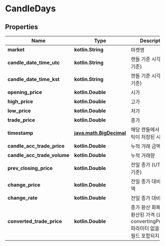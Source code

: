 
# CandleDays

## Properties
Name | Type | Description | Notes
------------ | ------------- | ------------- | -------------
**market** | **kotlin.String** | 마켓명 |  [optional]
**candle_date_time_utc** | **kotlin.String** | 캔들 기준 시각 (UTC 기준) |  [optional]
**candle_date_time_kst** | **kotlin.String** | 캔들 기준 시각 (KST 기준) |  [optional]
**opening_price** | **kotlin.Double** | 시가 |  [optional]
**high_price** | **kotlin.Double** | 고가 |  [optional]
**low_price** | **kotlin.Double** | 저가 |  [optional]
**trade_price** | **kotlin.Double** | 종가 |  [optional]
**timestamp** | [**java.math.BigDecimal**](java.math.BigDecimal.md) | 해당 캔들에서 마지막 틱이 저장된 시각 |  [optional]
**candle_acc_trade_price** | **kotlin.Double** | 누적 거래 금액 |  [optional]
**candle_acc_trade_volume** | **kotlin.Double** | 누적 거래량 |  [optional]
**prev_closing_price** | **kotlin.Double** | 전일 종가 (UTC 0시 기준) |  [optional]
**change_price** | **kotlin.Double** | 전일 종가 대비 변화 금액 |  [optional]
**change_rate** | **kotlin.Double** | 전일 종가 대비 변화량 |  [optional]
**converted_trade_price** | **kotlin.Double** | 종가 환산 화폐 단위로 환산된 가격 (요청에 convertingPriceUnit 파라미터 없을 시 해당 필드 포함되지 않음.)  |  [optional]



